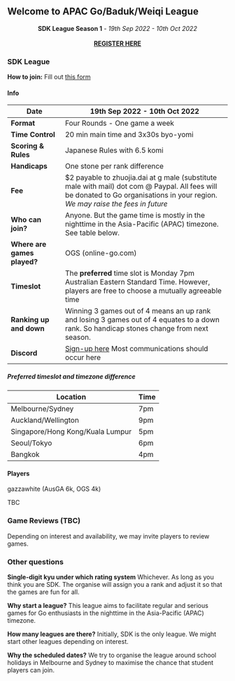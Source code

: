 
## Welcome to APAC Go/Baduk/Weiqi League

<center><b>SDK League Season 1</b> - <i>19th Sep 2022 - 10th Oct 2022</i></center>
<br>
<center><b><a href="https://docs.google.com/forms/d/17Z6Qh5vFtyFeXNEPLb0Pdq48i8grgW7xfS6R7NuWoMI/viewform?edit_requested=true">REGISTER HERE</a></b></center>

### SDK League

**How to join:** Fill out [this form](https://docs.google.com/forms/d/17Z6Qh5vFtyFeXNEPLb0Pdq48i8grgW7xfS6R7NuWoMI/viewform?edit_requested=true)

#### Info

| Date | 19th Sep 2022 - 10th Oct 2022 |
| -- | -- |
| **Format** | Four Rounds - One game a week
| **Time Control** | 20 min main time and 3x30s byo-yomi |
| **Scoring & Rules** | Japanese Rules with 6.5 komi |
| **Handicaps** |  One stone per rank difference |
| **Fee** | $2 payable to zhuojia.dai at g male (substitute male with mail) dot com @ Paypal. All fees will be donated to Go organisations in your region.  *We may raise the fees in future* |
| **Who can join?** | Anyone. But the game time is mostly in the nighttime in the Asia-Pacific (APAC) timezone. See table below. |
| **Where are games played?** | OGS (online-go.com) |
| **Timeslot** | The **preferred** time slot is Monday 7pm Australian Eastern Standard Time. However, players are free to choose a mutually agreeable time |
| **Ranking up and down** | Winning 3 games out of 4 means an up rank and losing 3 games out of 4 equates to a down rank. So handicap stones change from next season. |
| **Discord** | [Sign-up here](https://discord.gg/Hza6G3eS9T) Most communications should occur here |

#####  Preferred timeslot and timezone difference

| Location | Time |
| -- | -- |
| Melbourne/Sydney | 7pm |
| Auckland/Wellington | 9pm |
| Singapore/Hong Kong/Kuala Lumpur | 5pm |
| Seoul/Tokyo | 6pm |
| Bangkok | 4pm |

#### Players

gazzawhite (AusGA 6k, OGS 4k)

TBC

### Game Reviews (TBC)

Depending on interest and availability, we may invite players to review games.

### Other questions

**Single-digit kyu under which rating system**
Whichever. As long as you think you are SDK. The organise will assign you a rank and adjust it so that the games are fun for all.

**Why start a league?**
This league aims to facilitate regular and serious games for Go enthusiasts in the nighttime in the Asia-Pacific (APAC) timezone. 

**How many leagues are there?**
Initially, SDK is the only league. We might start other leagues depending on interest.


**Why the scheduled dates?**
We try to organise the league around school holidays in Melbourne and Sydney to maximise the chance that student players can join.
